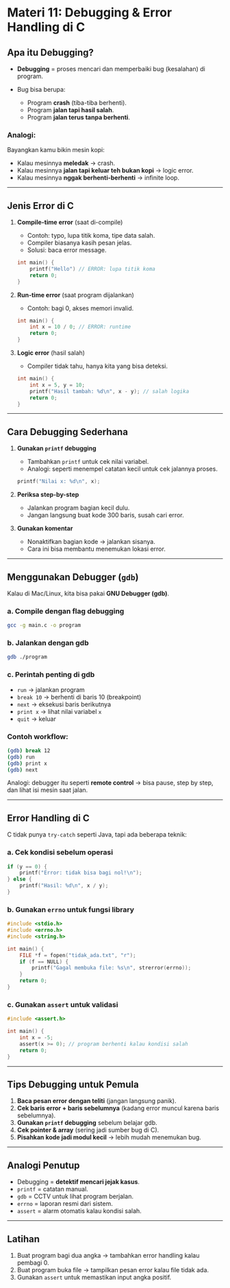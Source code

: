 # Materi 11: Debugging & Error Handling di C

## Apa itu Debugging?

* **Debugging** = proses mencari dan memperbaiki bug (kesalahan) di program.
* Bug bisa berupa:

  * Program **crash** (tiba-tiba berhenti).
  * Program **jalan tapi hasil salah**.
  * Program **jalan terus tanpa berhenti**.

### Analogi:

Bayangkan kamu bikin mesin kopi:

* Kalau mesinnya **meledak** → crash.
* Kalau mesinnya **jalan tapi keluar teh bukan kopi** → logic error.
* Kalau mesinnya **nggak berhenti-berhenti** → infinite loop.

---

## Jenis Error di C

1. **Compile-time error** (saat di-compile)

   * Contoh: typo, lupa titik koma, tipe data salah.
   * Compiler biasanya kasih pesan jelas.
   * Solusi: baca error message.

   ```c
   int main() {
       printf("Hello") // ERROR: lupa titik koma
       return 0;
   }
   ```

2. **Run-time error** (saat program dijalankan)

   * Contoh: bagi 0, akses memori invalid.

   ```c
   int main() {
       int x = 10 / 0; // ERROR: runtime
       return 0;
   }
   ```

3. **Logic error** (hasil salah)

   * Compiler tidak tahu, hanya kita yang bisa deteksi.

   ```c
   int main() {
       int x = 5, y = 10;
       printf("Hasil tambah: %d\n", x - y); // salah logika
       return 0;
   }
   ```

---

## Cara Debugging Sederhana

1. **Gunakan `printf` debugging**

   * Tambahkan `printf` untuk cek nilai variabel.
   * Analogi: seperti menempel catatan kecil untuk cek jalannya proses.

   ```c
   printf("Nilai x: %d\n", x);
   ```

2. **Periksa step-by-step**

   * Jalankan program bagian kecil dulu.
   * Jangan langsung buat kode 300 baris, susah cari error.

3. **Gunakan komentar**

   * Nonaktifkan bagian kode → jalankan sisanya.
   * Cara ini bisa membantu menemukan lokasi error.

---

## Menggunakan Debugger (`gdb`)

Kalau di Mac/Linux, kita bisa pakai **GNU Debugger (gdb)**.

### a. Compile dengan flag debugging

```bash
gcc -g main.c -o program
```

### b. Jalankan dengan gdb

```bash
gdb ./program
```

### c. Perintah penting di gdb

* `run` → jalankan program
* `break 10` → berhenti di baris 10 (breakpoint)
* `next` → eksekusi baris berikutnya
* `print x` → lihat nilai variabel `x`
* `quit` → keluar

### Contoh workflow:

```bash
(gdb) break 12
(gdb) run
(gdb) print x
(gdb) next
```

Analogi: debugger itu seperti **remote control** → bisa pause, step by step, dan lihat isi mesin saat jalan.

---

## Error Handling di C

C tidak punya `try-catch` seperti Java, tapi ada beberapa teknik:

### a. Cek kondisi sebelum operasi

```c
if (y == 0) {
    printf("Error: tidak bisa bagi nol!\n");
} else {
    printf("Hasil: %d\n", x / y);
}
```

### b. Gunakan `errno` untuk fungsi library

```c
#include <stdio.h>
#include <errno.h>
#include <string.h>

int main() {
    FILE *f = fopen("tidak_ada.txt", "r");
    if (f == NULL) {
        printf("Gagal membuka file: %s\n", strerror(errno));
    }
    return 0;
}
```

### c. Gunakan `assert` untuk validasi

```c
#include <assert.h>

int main() {
    int x = -5;
    assert(x >= 0); // program berhenti kalau kondisi salah
    return 0;
}
```

---

## Tips Debugging untuk Pemula

1. **Baca pesan error dengan teliti** (jangan langsung panik).
2. **Cek baris error + baris sebelumnya** (kadang error muncul karena baris sebelumnya).
3. **Gunakan `printf` debugging** sebelum belajar gdb.
4. **Cek pointer & array** (sering jadi sumber bug di C).
5. **Pisahkan kode jadi modul kecil** → lebih mudah menemukan bug.

---

## Analogi Penutup

* Debugging = **detektif mencari jejak kasus**.
* `printf` = catatan manual.
* `gdb` = CCTV untuk lihat program berjalan.
* `errno` = laporan resmi dari sistem.
* `assert` = alarm otomatis kalau kondisi salah.

---

## Latihan

1. Buat program bagi dua angka → tambahkan error handling kalau pembagi 0.
2. Buat program buka file → tampilkan pesan error kalau file tidak ada.
3. Gunakan `assert` untuk memastikan input angka positif.

